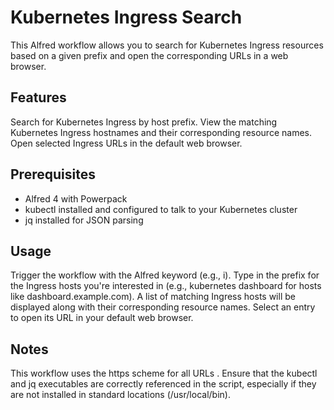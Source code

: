 # Kubernetes Ingress Search

This Alfred workflow allows you to search for Kubernetes Ingress resources based on a given prefix and open the corresponding URLs in a web browser.

## Features

Search for Kubernetes Ingress by host prefix.
View the matching Kubernetes Ingress hostnames and their corresponding resource names.
Open selected Ingress URLs in the default web browser.

## Prerequisites

- Alfred 4 with Powerpack
- kubectl installed and configured to talk to your Kubernetes cluster
- jq installed for JSON parsing

## Usage

Trigger the workflow with the Alfred keyword (e.g., i).
Type in the prefix for the Ingress hosts you're interested in (e.g., kubernetes dashboard for hosts like dashboard.example.com).
A list of matching Ingress hosts will be displayed along with their corresponding resource names.
Select an entry to open its URL in your default web browser.

## Notes

This workflow uses the https scheme for all URLs \.
Ensure that the kubectl and jq executables are correctly referenced in the script, especially if they are not installed in standard locations (/usr/local/bin).
